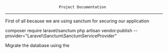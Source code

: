                            Project Documentation
---------------------------------------------------------------------------
First of all because we are using sanctum for securing our application 

composer require laravel/sanctum
php artisan vendor:publish --provider="Laravel\Sanctum\SanctumServiceProvider"


Migrate the database using the 
